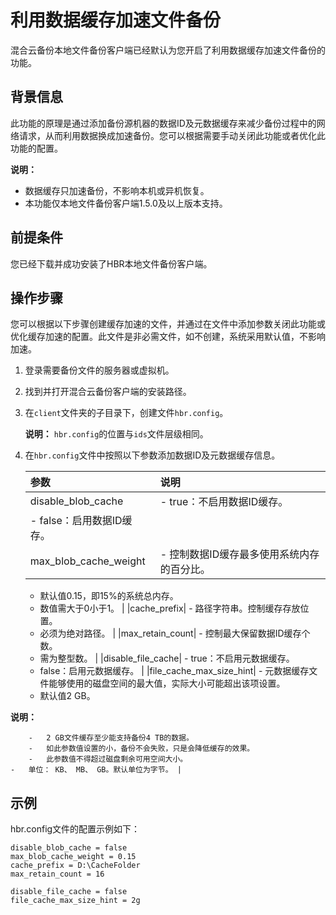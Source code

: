 # 利用数据缓存加速文件备份

混合云备份本地文件备份客户端已经默认为您开启了利用数据缓存加速文件备份的功能。

## 背景信息

此功能的原理是通过添加备份源机器的数据ID及元数据缓存来减少备份过程中的网络请求，从而利用数据换成加速备份。您可以根据需要手动关闭此功能或者优化此功能的配置。

**说明：**

-   数据缓存只加速备份，不影响本机或异机恢复。
-   本功能仅本地文件备份客户端1.5.0及以上版本支持。

## 前提条件

您已经下载并成功安装了HBR本地文件备份客户端。

## 操作步骤

您可以根据以下步骤创建缓存加速的文件，并通过在文件中添加参数关闭此功能或优化缓存加速的配置。此文件是非必需文件，如不创建，系统采用默认值，不影响加速。

1.  登录需要备份文件的服务器或虚拟机。

2.  找到并打开混合云备份客户端的安装路径。

3.  在`client`文件夹的子目录下，创建文件`hbr.config`。

    **说明：** `hbr.config`的位置与`ids`文件层级相同。

4.  在`hbr.config`文件中按照以下参数添加数据ID及元数据缓存信息。

    |参数|说明|
    |:-|:-|
    |disable\_blob\_cache|    -   true：不启用数据ID缓存。
    -   false：启用数据ID缓存。 |
    |max\_blob\_cache\_weight|    -   控制数据ID缓存最多使用系统内存的百分比。
    -   默认值0.15，即15%的系统总内存。
    -   数值需大于0小于1。 |
    |cache\_prefix|    -   路径字符串。控制缓存存放位置。
    -   必须为绝对路径。 |
    |max\_retain\_count|    -   控制最大保留数据ID缓存个数。
    -   需为整型数。 |
    |disable\_file\_cache|    -   true：不启用元数据缓存。
    -   false：启用元数据缓存。 |
    |file\_cache\_max\_size\_hint|    -   元数据缓存文件能够使用的磁盘空间的最大值，实际大小可能超出该项设置。
    -   默认值2 GB。

**说明：**

        -   2 GB文件缓存至少能支持备份4 TB的数据。
        -   如此参数值设置的小，备份不会失败，只是会降低缓存的效果。
        -   此参数值不得超过磁盘剩余可用空间大小。
    -   单位： KB、 MB、 GB。默认单位为字节。 |


## 示例

hbr.config文件的配置示例如下：

```
disable_blob_cache = false
max_blob_cache_weight = 0.15
cache_prefix = D:\CacheFolder
max_retain_count = 16 

disable_file_cache = false
file_cache_max_size_hint = 2g           
```

